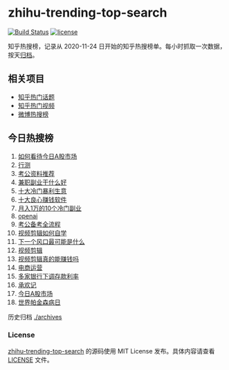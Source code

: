 # zhihu-trending-top-search

[![Build Status](https://github.com/justjavac/zhihu-trending-top-search/workflows/ci/badge.svg?branch=main)](https://github.com/justjavac/zhihu-trending-top-search/actions)
[![license](https://img.shields.io/github/license/justjavac/zhihu-trending-top-search)](https://github.com/justjavac/zhihu-trending-top-search/blob/main/LICENSE)

知乎热搜榜，记录从 2020-11-24
日开始的知乎热搜榜单。每小时抓取一次数据，按天[归档](./archives)。

## 相关项目

- [知乎热门话题](https://github.com/justjavac/zhihu-trending-hot-questions)
- [知乎热门视频](https://github.com/justjavac/zhihu-trending-hot-video)
- [微博热搜榜](https://github.com/justjavac/weibo-trending-hot-search)

## 今日热搜榜

<!-- BEGIN -->
<!-- 最后更新时间 Fri Apr 12 2024 17:10:13 GMT+0800 (China Standard Time) -->

1. [如何看待今日A股市场](https://www.zhihu.com/search?q=如何看待今日A股市场)
1. [行测](https://www.zhihu.com/search?q=行测)
1. [考公资料推荐](https://www.zhihu.com/search?q=考公资料推荐)
1. [兼职副业干什么好](https://www.zhihu.com/search?q=兼职副业干什么好)
1. [十大冷门暴利生意](https://www.zhihu.com/search?q=十大冷门暴利生意)
1. [十大良心赚钱软件](https://www.zhihu.com/search?q=十大良心赚钱软件)
1. [月入1万的10个冷门副业](https://www.zhihu.com/search?q=月入1万的10个冷门副业)
1. [openai](https://www.zhihu.com/search?q=openai)
1. [考公备考全流程](https://www.zhihu.com/search?q=考公备考全流程)
1. [视频剪辑如何自学](https://www.zhihu.com/search?q=视频剪辑如何自学)
1. [下一个风口最可能是什么](https://www.zhihu.com/search?q=下一个风口最可能是什么)
1. [视频剪辑](https://www.zhihu.com/search?q=视频剪辑)
1. [视频剪辑真的能赚钱吗](https://www.zhihu.com/search?q=视频剪辑真的能赚钱吗)
1. [电商运营](https://www.zhihu.com/search?q=电商运营)
1. [多家银行下调存款利率](https://www.zhihu.com/search?q=多家银行下调存款利率)
1. [承欢记](https://www.zhihu.com/search?q=承欢记)
1. [今日A股市场](https://www.zhihu.com/search?q=今日A股市场)
1. [世界帕金森病日](https://www.zhihu.com/search?q=世界帕金森病日)

<!-- END -->

历史归档 [./archives](./archives)

### License

[zhihu-trending-top-search](https://github.com/justjavac/zhihu-trending-top-search)
的源码使用 MIT License 发布。具体内容请查看 [LICENSE](./LICENSE) 文件。
